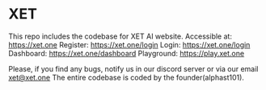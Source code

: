 # XET

This repo includes the codebase for XET AI website.
Accessible at: https://xet.one
Register: https://xet.one/login
Login: https://xet.one/login
Dashboard: https://xet.one/dashboard
Playground: https://play.xet.one

Please, if you find any bugs, notify us in our discord server or via our email xet@xet.one
The entire codebase is coded by the founder(alphast101).